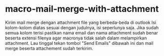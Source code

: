 # macro-mail-merge-with-attachment
Kirim mail merge dengan attachment file yang berbeda-beda di outlook
Isi kolom-kolom diatas sesuai dengan judulnya, isi seperlunya saja. Jika sudah semua kolom terisi pastikan nama email dan nama attachment sudah benar beserta extensi filenya agar macronya tidak salah dalam melampirkan attachment. Lau tinggal tekan tombol "Send Emails" dibawah ini dan mail merge beserta attachement sudah terkirim.					
					
					
					
